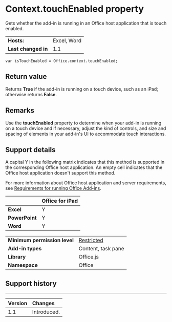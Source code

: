 
# Context.touchEnabled property
Gets whether the add-in is running in an Office host application that is touch enabled.

|||
|:-----|:-----|
|**Hosts:**|Excel, Word|
|**Last changed in**|1.1|

```
var isTouchEnabled = Office.context.touchEnabled;
```


## Return value

Returns **True** if the add-in is running on a touch device, such as an iPad; otherwise returns **False**.


## Remarks

Use the  **touchEnabled** property to determine when your add-in is running on a touch device and if necessary, adjust the kind of controls, and size and spacing of elements in your add-in's UI to accommodate touch interactions.


## Support details


A capital Y in the following matrix indicates that this method is supported in the corresponding Office host application. An empty cell indicates that the Office host application doesn't support this method.

For more information about Office host application and server requirements, see [Requirements for running Office Add-ins](../../docs/overview/requirements-for-running-office-add-ins.md).

||**Office for iPad**|
|:-----|:-----|
|**Excel**|Y|
|**PowerPoint**|Y|
|**Word**|Y|

|||
|:-----|:-----|
|**Minimum permission level**|[Restricted](http://msdn.microsoft.com/library/da2efadc-4ebf-45fe-be39-397ac1eb1dbd%28Office.15%29.aspx)|
|**Add-in types**|Content, task pane|
|**Library**|Office.js|
|**Namespace**|Office|

## Support history



****


|**Version**|**Changes**|
|:-----|:-----|
|1.1|Introduced.|
